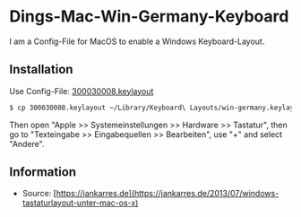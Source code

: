 # Dings-Mac-Win-Germany-Keyboard

I am a Config-File for MacOS to enable a Windows Keyboard-Layout.

## Installation

Use Config-File: <a href="300030008.keylayout" download>300030008.keylayout</a>

```bash
$ cp 300030008.keylayout ~/Library/Keyboard\ Layouts/win-germany.keylayout
```

Then open "Apple >> Systemeinstellungen >> Hardware >> Tastatur", then go to "Texteingabe >> Eingabequellen >> Bearbeiten", use "+" and select "Andere".

## Information

- Source: [https://jankarres.de](https://jankarres.de/2013/07/windows-tastaturlayout-unter-mac-os-x)
